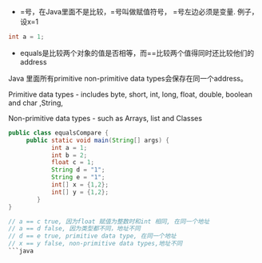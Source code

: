 
- =号，在Java里面不是比较，=号叫做赋值符号， =号左边必须是变量. 例子，设x=1

```java
int a = 1;
```

- equals是比较两个对象的值是否相等，而==比较两个值得同时还比较他们的address

Java 里面所有primitive non-primitive data types会保存在同一个address。

Primitive data types - includes byte, short, int, long, float, double, boolean and char ,String,

Non-primitive data types - such as Arrays, list and Classes

```java
public class equalsCompare {
	 public static void main(String[] args) {
			int a = 1;
			int b = 2;
			float c = 1;
			String d = "1";
			String e = "1";
			int[] x = {1,2};
			int[] y = {1,2};
	    }
}

// a == c true, 因为float 赋值为整数时和int 相同, 在同一个地址
// a == d false, 因为类型都不同，地址不同
// d == e true, primitive data type, 在同一个地址
// x == y false, non-primitive data types,地址不同
```java

